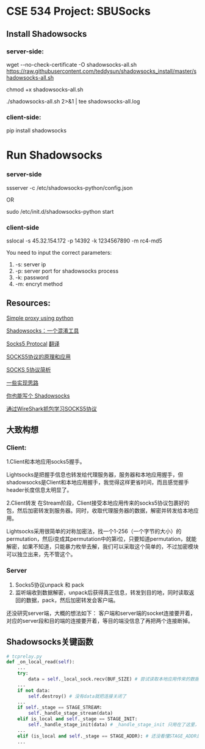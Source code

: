 # CSE 534 Project: SBUSocks

## Install Shadowsocks
### server-side:
wget --no-check-certificate -O shadowsocks-all.sh https://raw.githubusercontent.com/teddysun/shadowsocks_install/master/shadowsocks-all.sh

chmod +x shadowsocks-all.sh

./shadowsocks-all.sh 2>&1 | tee shadowsocks-all.log

### client-side:
pip install shadowsocks

# Run Shadowsocks

### server-side
ssserver -c /etc/shadowsocks-python/config.json

OR

sudo /etc/init.d/shadowsocks-python start

### client-side
sslocal -s 45.32.154.172 -p 14392 -k 1234567890 -m rc4-md5

You need to input the correct parameters:

1. -s: server ip
2. -p: server port for shadowsocks process
3. -k: password
4. -m: encryt method


## Resources:

[Simple proxy using python](http://voorloopnul.com/blog/a-python-proxy-in-less-than-100-lines-of-code/)

[Shadowsocks：一个混淆工具](https://lixingcong.github.io/2015/08/31/shadowsocks_is_not_a_vpn/)

[Socks5 Protocal](https://www.ietf.org/rfc/rfc1928.txt)
[翻译](http://blog.csdn.net/whatday/article/details/39668233)

[SOCKS5协议的原理和应用](http://www.cppblog.com/noflybird/archive/2009/12/26/104149.html)

[SOCKS 5协议简析](https://geesun.github.io/posts/2015/09/socks5_protocol.html)

[一些实现思路](https://blog.codingnow.com/2011/05/xtunnel.html)

[你也能写个 Shadowsocks](https://segmentfault.com/a/1190000011862912)

[通过WireShark抓包学习SOCKS5协议](https://www.skyreal.me/tong-guo-wireshark-zhua-bao-xue-xi-socks5-xie-yi/)


## 大致构想

### Client:

1.Client和本地应用socks5握手。

Lightsocks是把握手信息也转发给代理服务器，服务器和本地应用握手，但shadowsocks是Client和本地应用握手，我觉得这样更省时间，而且感觉握手header长度信息太明显了。

2.Client转发
在Stream阶段，Client接受本地应用传来的socks5协议包裹好的包，然后加密转发到服务器。同时，收取代理服务器的数据，解密并转发给本地应用。

Lightsocks采用很简单的对称加密法，找一个1-256（一个字节的大小）的permutation，然后i变成其permutation中的第i位，只要知道permutation，就能解密，如果不知道，只能暴力枚举去解，我们可以采取这个简单的，不过加密模块可以独立出来，先不管这个。


### Server

1. Socks5协议unpack 和 pack
2. 监听端收到数据解密，unpack后获得真正信息，转发到目的地，同时读取返回的数据，pack，然后加密转发会客户端。

还没研究server端，大概的想法如下：
客户端和server端的socket连接要开着，对应的server段和目的端的连接要开着，等目的端没信息了再把两个连接断掉。


## Shadowsocks关键函数
```python
# tcprelay.py
def _on_local_read(self):
    ...
    try:
        data = self._local_sock.recv(BUF_SIZE) # 尝试读取本地应用传来的数据
    ...
    if not data:
        self.destroy() # 没有data就把连接关闭了
    ...
    if self._stage == STAGE_STREAM:
        self._handle_stage_stream(data)
    elif is_local and self._stage == STAGE_INIT:  
        self._handle_stage_init(data) # _handle_stage_init 只用在了这里，所以握手是Client和本地应用完成的。 
    ...
    elif (is_local and self._stage == STAGE_ADDR): # 还没看懂STAGE_ADDR是干嘛，看起来似乎是和UDP有关
    ...
```



